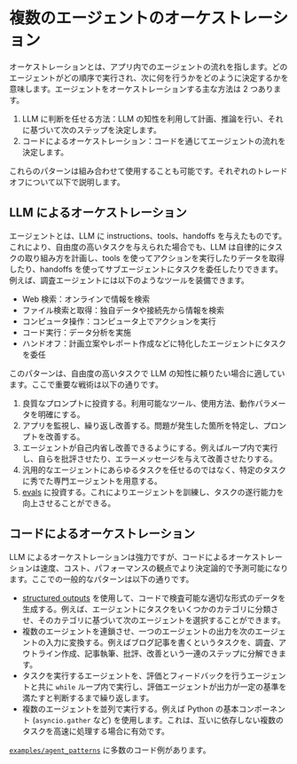 # 複数のエージェントのオーケストレーション

オーケストレーションとは、アプリ内でのエージェントの流れを指します。どのエージェントがどの順序で実行され、次に何を行うかをどのように決定するかを意味します。エージェントをオーケストレーションする主な方法は 2 つあります。

1. LLM に判断を任せる方法：LLM の知性を利用して計画、推論を行い、それに基づいて次のステップを決定します。
2. コードによるオーケストレーション：コードを通じてエージェントの流れを決定します。

これらのパターンは組み合わせて使用することも可能です。それぞれのトレードオフについて以下で説明します。

## LLM によるオーケストレーション

エージェントとは、LLM に instructions、tools、handoffs を与えたものです。これにより、自由度の高いタスクを与えられた場合でも、LLM は自律的にタスクの取り組み方を計画し、tools を使ってアクションを実行したりデータを取得したり、handoffs を使ってサブエージェントにタスクを委任したりできます。例えば、調査エージェントには以下のようなツールを装備できます。

- Web 検索：オンラインで情報を検索
- ファイル検索と取得：独自データや接続先から情報を検索
- コンピュータ操作：コンピュータ上でアクションを実行
- コード実行：データ分析を実施
- ハンドオフ：計画立案やレポート作成などに特化したエージェントにタスクを委任

このパターンは、自由度の高いタスクで LLM の知性に頼りたい場合に適しています。ここで重要な戦術は以下の通りです。

1. 良質なプロンプトに投資する。利用可能なツール、使用方法、動作パラメータを明確にする。
2. アプリを監視し、繰り返し改善する。問題が発生した箇所を特定し、プロンプトを改善する。
3. エージェントが自己内省し改善できるようにする。例えばループ内で実行し、自らを批評させたり、エラーメッセージを与えて改善させたりする。
4. 汎用的なエージェントにあらゆるタスクを任せるのではなく、特定のタスクに秀でた専門エージェントを用意する。
5. [evals](https://platform.openai.com/docs/guides/evals) に投資する。これによりエージェントを訓練し、タスクの遂行能力を向上させることができる。

## コードによるオーケストレーション

LLM によるオーケストレーションは強力ですが、コードによるオーケストレーションは速度、コスト、パフォーマンスの観点でより決定論的で予測可能になります。ここでの一般的なパターンは以下の通りです。

- [structured outputs](https://platform.openai.com/docs/guides/structured-outputs) を使用して、コードで検査可能な適切な形式のデータを生成する。例えば、エージェントにタスクをいくつかのカテゴリに分類させ、そのカテゴリに基づいて次のエージェントを選択することができます。
- 複数のエージェントを連鎖させ、一つのエージェントの出力を次のエージェントの入力に変換する。例えばブログ記事を書くというタスクを、調査、アウトライン作成、記事執筆、批評、改善という一連のステップに分解できます。
- タスクを実行するエージェントを、評価とフィードバックを行うエージェントと共に `while` ループ内で実行し、評価エージェントが出力が一定の基準を満たすと判断するまで繰り返します。
- 複数のエージェントを並列で実行する。例えば Python の基本コンポーネント (`asyncio.gather` など) を使用します。これは、互いに依存しない複数のタスクを高速に処理する場合に有効です。

[`examples/agent_patterns`](https://github.com/openai/openai-agents-python/tree/main/examples/agent_patterns) に多数のコード例があります。